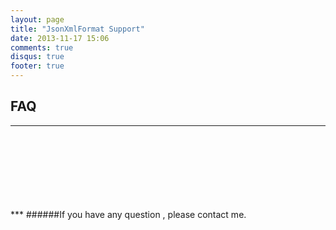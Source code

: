 ```yaml
---
layout: page
title: "JsonXmlFormat Support"
date: 2013-11-17 15:06
comments: true
disqus: true
footer: true
---
```

## FAQ
*** 
<br/>
<br/>
<br/>
<br/>
<br/>
<br/> 
<br/>
***
######If you have any question , please contact me.
